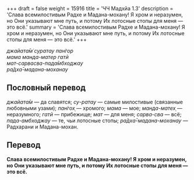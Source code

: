 +++
draft = false
weight = 15916
title = 'ЧЧ Мадхйа 1.3'
description = 'Слава всемилостивым Радхе и Мадана-мохану! Я хром и неразумен, но Они указывают мне путь, и потому Их лотосные стопы для меня — это всё.'
summary = 'Слава всемилостивым Радхе и Мадана-мохану! Я хром и неразумен, но Они указывают мне путь, и потому Их лотосные стопы для меня — это всё.'
+++

_джайата̄м̇ суратау пан̇гор  
мама манда-матер гатӣ  
мат-сарвасва-пада̄мбходжау  
ра̄дха̄-мадана-моханау_

## Пословный перевод

_джайата̄м_ — да славятся; _су_\-_ратау_ — самые милостивые (связанные любовными узами); _пан̇гох̣_ — хромого; _мама_ — мое; _манда_\-_матех̣_ — неразумного; _гатӣ_ — прибежище; _мат_ — для меня; _сарва_\-_сва_ — всё; _пада_\-_амбходжау_ — те, чьи лотосные стопы; _ра̄дха̄_\-_мадана_\-_моханау_ — Радхарани и Мадана-мохан.

## Перевод

**Слава всемилостивым Радхе и Мадана-мохану! Я хром и неразумен, но Они указывают мне путь, и потому Их лотосные стопы для меня — это всё.**
